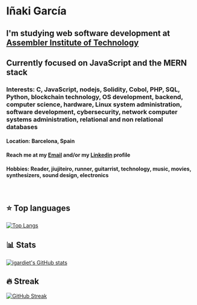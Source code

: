 # Iñaki García

## I'm studying web software development at [Assembler Institute of Technology](https://assemblerinstitute.com/cursos/master-in-software-development-remoto/?utm_medium=paidsearch&utm_source=google.com&utm_campaign=branding&gclid=CjwKCAjwitShBhA6EiwAq3RqA18KJqLmrYBZ6Kw7MR-QsqKO9PQvNayhbkixGWNQMO6qH2ZHUopYIxoCTxAQAvD_BwE)
## Currently focused on JavaScript and the MERN stack
### Interests: C, JavaScript, nodejs, Solidity, Cobol, PHP, SQL, Python, blockchain technology, OS development, backend, computer science, hardware, Linux system administration, software development, cybersecurity, network computer systems administration, relational and non relational databases
#### Location: Barcelona, Spain
#### Reach me at my [Email](igardiet@gmail.com) and/or my [Linkedin](https://www.linkedin.com/in/igardiet/) profile
#### Hobbies: Reader, jiujiteiro, runner, guitarrist, technology, music, movies, synthesizers, sound design, electronics

</br>

## ⭐ Top languages
[![Top Langs](https://github-readme-stats-igardiet.vercel.app/api/top-langs/?username=igardiet&layout=compact&theme=merko)](https://github.com/igardiet/github-readme-stats)

## 📊 Stats
[![igardiet's GitHub stats](https://github-readme-stats-igardiet.vercel.app/api?username=igardiet&show_icons=true&theme=merko)](https://github.com/igardiet/github-readme-stats)

## 🔥 Streak
[![GitHub Streak](https://streak-stats.demolab.com/?user=igardiet&theme=merko)](https://git.io/streak-stats)

